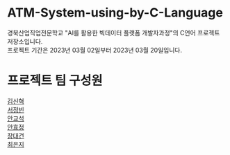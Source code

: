 # ATM-System-using-by-C-Language
경북산업직업전문학교 "AI를 활용한 빅데이터 플랫폼 개발자과정"의 C언어 프로젝트 저장소입니다.  
프로젝트 기간은 2023년 03월 02일부터 2023년 03월 20일입니다.

# 프로젝트 팀 구성원

[김신혁](https://github.com/909ma)  
[서정빈](https://github.com/jjangbin)  
[안교석](https://github.com/gsa5000)  
[안효정](https://github.com/AnHyojeongg)  
[장대건](https://github.com/Jangdaegun)  
[최은지](https://github.com/EunjiCh0i) 
